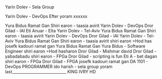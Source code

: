 Yarin Dolev - Sela Group

Yarin Dolev - DevOps
Efter yoram xxxxxx

Yura Bidus Ramat Gan
Shiri earon - taasia avirit
Yarin Dolev - DevOps
Dror Gilad - IAI
Eti Anuar - Elta
Yarin Dolev - Tel-Aviv
Yura Bidus Ramat Gan
Shiri earon - taasia avirit
Yarin Dolev - DevOps
Dror Gilad - IAI
Yarin Dolev - Tel-Aviv
Yura Bidus Ramat Gan
Shiri earon - taasia avirit
shiri earon  =Hod has
josefk kadouri ramat gan
Yura Bidus Ramat Gan
Yura Bidus - Software Engineer
shiri earon  =Hod hasharon
Dror Gilad - Mishmar david
Dror Gilad - yabadabadu
shiri earon - FPGa
Dror Gilad - scripting is fun
Eti A - bet dagan
shiri earon - FPGa
Dror Gilad - FPGA
josefk kadouri ramat gan
DA 1101 - DevOps PROGRAMMER
ido harish - sela group
yoram last____________________________
KING IVRY HD
